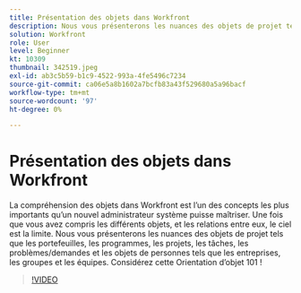 ```yaml
---
title: Présentation des objets dans Workfront
description: Nous vous présenterons les nuances des objets de projet tels que les portefeuilles, les programmes, les projets, les tâches, les problèmes/demandes et les objets de personnes tels que les entreprises, les groupes et les équipes.
solution: Workfront
role: User
level: Beginner
kt: 10309
thumbnail: 342519.jpeg
exl-id: ab3c5b59-b1c9-4522-993a-4fe5496c7234
source-git-commit: ca06e5a8b1602a7bcfb83a43f529680a5a96bacf
workflow-type: tm+mt
source-wordcount: '97'
ht-degree: 0%

---
```


# Présentation des objets dans Workfront

La compréhension des objets dans Workfront est l’un des concepts les plus importants qu’un nouvel administrateur système puisse maîtriser. Une fois que vous avez compris les différents objets, et les relations entre eux, le ciel est la limite. Nous vous présenterons les nuances des objets de projet tels que les portefeuilles, les programmes, les projets, les tâches, les problèmes/demandes et les objets de personnes tels que les entreprises, les groupes et les équipes. Considérez cette Orientation d’objet 101 !

>[!VIDEO](https://video.tv.adobe.com/v/342519/?quality=12&learn=on)
